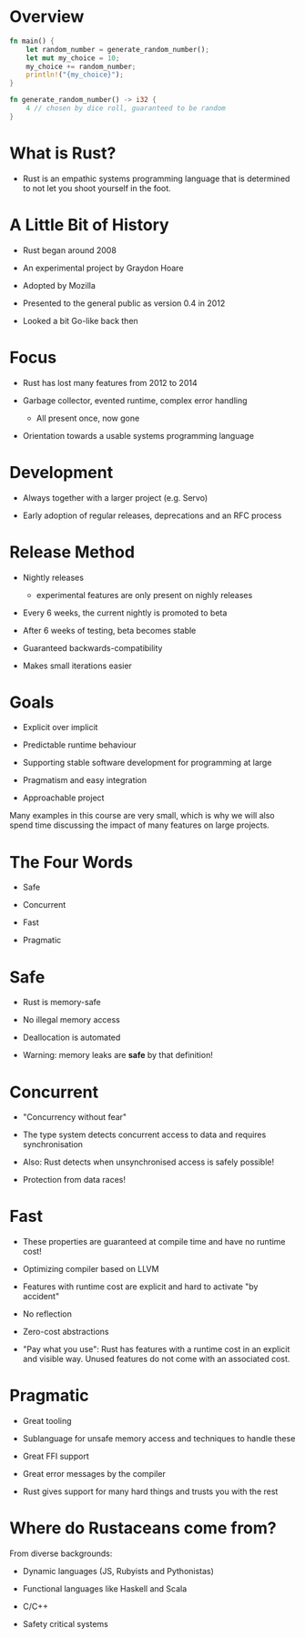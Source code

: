 # Overview
```rust
fn main() {
    let random_number = generate_random_number();
    let mut my_choice = 10;
    my_choice += random_number;
    println!("{my_choice}");
}

fn generate_random_number() -> i32 {
    4 // chosen by dice roll, guaranteed to be random
}

```

What is Rust?
=============

- Rust is an empathic systems programming language that is determined to not let you shoot yourself in the foot.


A Little Bit of History
=======================

-   Rust began around 2008

-   An experimental project by Graydon Hoare

-   Adopted by Mozilla

-   Presented to the general public as version 0.4 in 2012

-   Looked a bit Go-like back then

Focus
=====

-   Rust has lost many features from 2012 to 2014

-   Garbage collector, evented runtime, complex error handling

    -   All present once, now gone

-   Orientation towards a usable systems programming language

Development
===========

-   Always together with a larger project (e.g. Servo)

-   Early adoption of regular releases, deprecations and an RFC process

Release Method
==============

-   Nightly releases

    -   experimental features are only present on nighly releases

-   Every 6 weeks, the current nightly is promoted to beta

-   After 6 weeks of testing, beta becomes stable

-   Guaranteed backwards-compatibility

-   Makes small iterations easier

Goals
=====

-   Explicit over implicit

-   Predictable runtime behaviour

-   Supporting stable software development for programming at large

-   Pragmatism and easy integration

-   Approachable project

Many examples in this course are very small, which is why we will also
spend time discussing the impact of many features on large projects.

The Four Words
===============

-   Safe

-   Concurrent

-   Fast

-   Pragmatic

Safe
====

-   Rust is memory-safe

-   No illegal memory access

-   Deallocation is automated

-   Warning: memory leaks are **safe** by that definition!

Concurrent
==========

-   "Concurrency without fear"

-   The type system detects concurrent access to data and requires
    synchronisation

-   Also: Rust detects when unsynchronised access is safely possible!

-   Protection from data races!

Fast
====

-   These properties are guaranteed at compile time and have no runtime
    cost!

-   Optimizing compiler based on LLVM

-   Features with runtime cost are explicit and hard to activate "by
    accident"

-   No reflection

-   Zero-cost abstractions

-   "Pay what you use": Rust has features with a runtime cost in an
    explicit and visible way. Unused features do not come with an
    associated cost.

Pragmatic
=========

-   Great tooling

-   Sublanguage for unsafe memory access and techniques to handle these

-   Great FFI support

-   Great error messages by the compiler

-   Rust gives support for many hard things and trusts you with the rest

Where do Rustaceans come from?
==============================

From diverse backgrounds:

-   Dynamic languages (JS, Rubyists and Pythonistas)

-   Functional languages like Haskell and Scala

-   C/C++

- Safety critical systems

